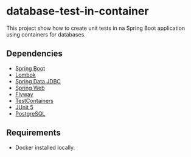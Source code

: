 # database-test-in-container

This project show how to create unit tests in na Spring Boot application using containers for databases.

## Dependencies

- [Spring Boot](https://spring.io/projects/spring-boot)
- [Lombok](https://projectlombok.org/)
- [Spring Data JDBC](https://spring.io/projects/spring-data-jdbc)
- [Spring Web](https://spring.io/)
- [Flyway](https://flywaydb.org/)
- [TestContainers](https://www.testcontainers.org/)
- [JUnit 5](https://junit.org/junit5/)
- [PostgreSQL](https://www.postgresql.org/)

## Requirements

- Docker installed locally.